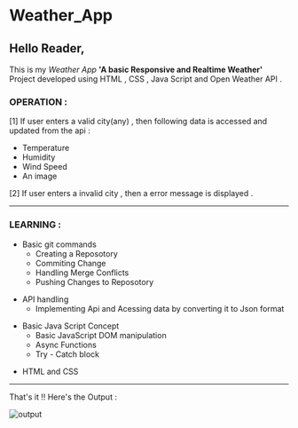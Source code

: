 # Weather_App

## Hello Reader,

This is my _Weather App_  **'A basic Responsive and Realtime Weather'**  Project developed using HTML , CSS , Java Script and Open Weather API .

### OPERATION :
[1] If user enters a valid city(any) , then following data is accessed and updated from the api :
   * Temperature
   * Humidity
   * Wind Speed
   * An image
     
[2] If user enters a invalid city , then a error message is displayed .

---------------------------------------------

### LEARNING :

- Basic git commands
   - Creating a Reposotory
   - Commiting Change
   - Handling Merge Conflicts
   - Pushing Changes to Reposotory

     
* API handling
    - Implementing Api and Acessing data by converting it to Json format
      
+ Basic Java Script Concept
    - Basic JavaScript DOM manipulation
    - Async Functions
    - Try - Catch block

 - HTML and CSS

 ----------------------------------------------

 That's it !! Here's the Output :
 
 ![output](https://github.com/ThomasAntonyS/Weather_App/assets/138411490/9e5c01ae-31e0-43be-971d-bfbb36073207)



